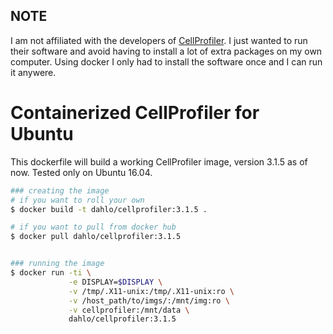 ## NOTE
I am not affiliated with the developers of [CellProfiler](http://cellprofiler.org/). I just wanted to run their software and avoid having to install a lot of extra packages on my own computer. Using docker I only had to install the software once and I can run it anywere.

# Containerized CellProfiler for Ubuntu

This dockerfile will build a working CellProfiler image, version 3.1.5 as of now. Tested only on Ubuntu 16.04.

```bash
### creating the image
# if you want to roll your own
$ docker build -t dahlo/cellprofiler:3.1.5 .

# if you want to pull from docker hub
$ docker pull dahlo/cellprofiler:3.1.5


### running the image
$ docker run -ti \
             -e DISPLAY=$DISPLAY \
             -v /tmp/.X11-unix:/tmp/.X11-unix:ro \
             -v /host_path/to/imgs/:/mnt/img:ro \
             -v cellprofiler:/mnt/data \
             dahlo/cellprofiler:3.1.5 
```



